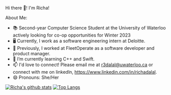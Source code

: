 Hi there 👋! I'm Richa! 

About Me: 

- 📚 Second-year Computer Science Student at the University of Waterloo actively looking for co-op opportunities for Winter 2023
- 🖥️ Currently, I work as a software engineering intern at Deloitte.
- 🔭 Previously, I worked at FleetOperate as a software developer and product manager. 
- 🌱 I’m currently learning C++ and Swift. 
- 📫 I'd love to connect! Please email me at r3dalal@uwaterloo.ca or connect with me on linkedln, https://www.linkedin.com/in/richadalal.
- 😄 Pronouns: She/Her

[![Richa's github stats](https://github-readme-stats.vercel.app/api?username=richadalal)](https://github.com/richadalal/github-readme-stats)
[![Top Langs](https://github-readme-stats.vercel.app/api/top-langs/?username=richadalal&layout=compact)](https://github.com/richadalal/github-readme-stats)
